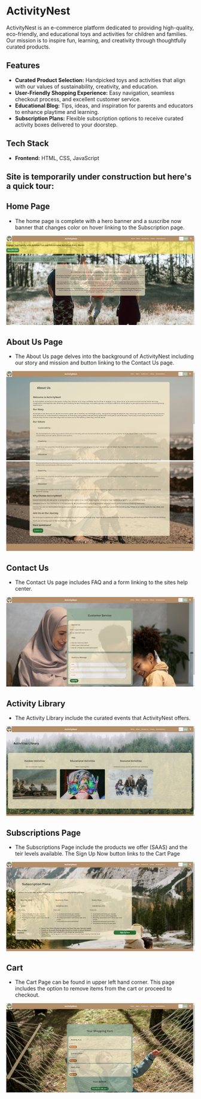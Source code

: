 # ActivityNest

ActivityNest is an e-commerce platform dedicated to providing high-quality, eco-friendly, and educational toys and activities for children and families. Our mission is to inspire fun, learning, and creativity through thoughtfully curated products.

## Features

- **Curated Product Selection:** Handpicked toys and activities that align with our values of sustainability, creativity, and education.
- **User-Friendly Shopping Experience:** Easy navigation, seamless checkout process, and excellent customer service.
- **Educational Blog:** Tips, ideas, and inspiration for parents and educators to enhance playtime and learning.
- **Subscription Plans:** Flexible subscription options to receive curated activity boxes delivered to your doorstep.

## Tech Stack

- **Frontend:** HTML, CSS, JavaScript

## Site is temporarily under construction but here's a quick tour:
Home Page
   ---
- The home page is complete with a hero banner and a suscribe now banner that changes color on hover linking to the Subscription page.

![Home](src\images\rm-hompage.png)

About Us Page
---
- The About Us page delves into the background of ActivityNest including our story and mission and button linking to the Contact Us page.

![About](src\images\rm-about1.png)
![About](src\images\rm-about2.png)

Contact Us
---
- The Contact Us page includes FAQ and a form linking to the sites help center.

![Contact](src\images\rm-contact1.png)

Activity Library
---
- The Activity Library include the curated events that ActivityNest offers.

![Library](src\images\rm-library.png)

Subscriptions Page
---
- The Subscriptions Page include the products we offer (SAAS) and the teir levels available. The Sign Up Now button links to the Cart Page

![Subscriptions](src\images\rm-subscriptions.png)

Cart
---
- The Cart Page can be found in upper left hand corner. This page includes the option to remove items from the cart or proceed to checkout.

![Cart](src\images\rm-cart.png)